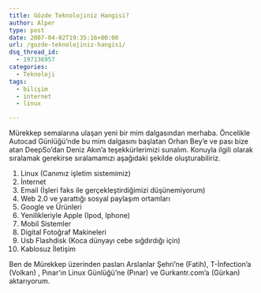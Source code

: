 ```yaml
---
title: Gözde Teknolojiniz Hangisi?
author: Alper
type: post
date: 2007-04-02T19:35:16+00:00
url: /gozde-teknolojiniz-hangisi/
dsq_thread_id:
  - 197136957
categories:
  - Teknoloji
tags:
  - bilişim
  - internet
  - linux

---
```

Mürekkep semalarına ulaşan yeni bir mim dalgasından merhaba. Öncelikle Autocad Günlüğü&#8217;nde bu mim dalgasını başlatan Orhan Bey&#8217;e ve pası bize atan DeepSo&#8217;dan Deniz Akın&#8217;a teşekkürlerimizi sunalım. Konuyla ilgili olarak sıralamak gerekirse sıralamamızı aşağıdaki şekilde oluşturabiliriz.

  1. Linux (Canımız işletim sistemimiz)
  2. İnternet
  3. Email (İşleri faks ile gerçekleştirdiğimizi düşünemiyorum)
  4. Web 2.0 ve yarattığı sosyal paylaşım ortamları
  5. Google ve Ürünleri
  6. Yenilikleriyle Apple (Ipod, Iphone)
  7. Mobil Sistemler
  8. Digital Fotoğraf Makineleri
  9. Usb Flashdisk (Koca dünyayı cebe sığdırdığı için)
 10. Kablosuz İletişim

Ben de Mürekkep üzerinden pasları Arslanlar Şehri&#8217;ne (Fatih), T-İnfection&#8217;a (Volkan) , Pınar&#8217;ın Linux Günlüğü&#8217;ne (Pınar) ve Gurkantr.com&#8217;a (Gürkan) aktarıyorum.
